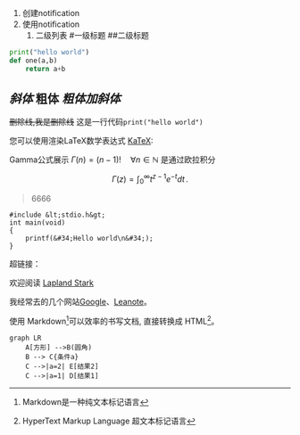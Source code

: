 1. 创建notification
2. 使用notification
    1. 二级列表
#一级标题
##二级标题
```python
print("hello world")
def one(a,b)
    return a+b
```
*斜体*
**粗体**
***粗体加斜体***
-----------------------------------
~~删除线,我是删除线~~
这是一行代码`print("hello world")`

您可以使用渲染LaTeX数学表达式 [KaTeX](https://khan.github.io/KaTeX/):

Gamma公式展示 $\Gamma(n) = (n-1)!\quad\forall
n\in\mathbb N$ 是通过欧拉积分

$$
\Gamma(z) = \int_0^\infty t^{z-1}e^{-t}dt\,.
$$
> 6666

	#include &lt;stdio.h&gt;
	int main(void)
	{
	    printf(&#34;Hello world\n&#34;);
	}

超链接：

欢迎阅读 [Lapland Stark](https://blog.csdn.net/weixin_45494811)


我经常去的几个网站[Google][1]、[Leanote][2]。

[1]:http://www.google.com
[2]:http://www.leanote.com

使用 Markdown[^1]可以效率的书写文档, 直接转换成 HTML[^2]。

[^1]:Markdown是一种纯文本标记语言

[^2]:HyperText Markup Language 超文本标记语言

```mermaid
graph LR
	A[方形] -->B(圆角)
	B --> C{条件a}
	C -->|a=2| E[结果2]
	C -->|a=1| D[结果1]
```


